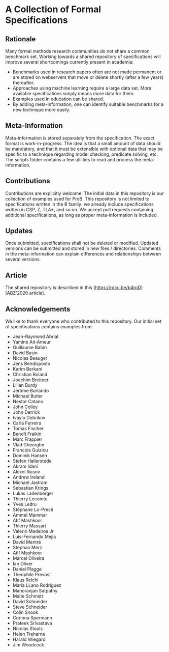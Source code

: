 # A Collection of Formal Specifications

## Rationale

Many formal methods research communities
do not share a common benchmark set.
Working towards a shared repository of specifications
will improve several shortcomings currently present in academia:

- Benchmarks used in research papers often are not made permanent
  or are stored on webservers that move or delete shortly (after a few years) thereafter.
- Approaches using machine learning require a large data set.
  More available specifications simply means more data for them.
- Examples used in education can be shared.
- By adding meta-information, one can identify suitable benchmarks
  for a new technique more easily.

## Meta-Information

Meta-information is stored separately from the specification.
The exact format is work-in-progress.
The idea is that a small amount of data should be mandatory,
and that it must be extensible with optional data
that may be specific to a technique regarding model checking, predicate solving, etc.
The scripts folder contains a few utilities to read and process the meta-information.

## Contributions

Contributions are explicitly welcome.
The initial data in this repository is our collection of examples used for ProB.
This repository is not limited to specifications written in the B family:
we already include specifications written in CSP, Z, TLA+, and so on.
We accept pull requests containing additional specifications,
as long as proper meta-information is included.

## Updates

Once submitted, specifications shall not be deleted or modified.
Updated versions can be submitted and stored in new files / directories.
Comments in the meta-information can explain differences and relationships
between several versions.

## Article

The shared repository is described in this (https://rdcu.be/b4rpD)[ABZ'2020 article].

## Acknowledgements

We like to thank everyone who contributed to this repository.
Our initial set of specifications contains examples from:

- Jean-Raymond Abrial
- Yamine Ait-Ameur
- Guillaume Babin
- David Basin
- Nicolas Beauger
- Jens Bendisposto
- Karim Berkani
- Christian Boland
- Joachim Breitner
- Lilian Burdy
- Jerôme Burlando
- Michael Butler
- Nestor Catano
- John Colley
- John Derrick
- Ivaylo Dobrikov
- Carla Ferreira
- Tomas Fischer
- Benoît Fraikin
- Marc Frappier
- Vlad Gheorghe
- Francois Guiziou
- Dominik Hansen
- Stefan Hallerstede
- Akram Idani
- Alexei Iliasov
- Andrew Ireland
- Michael Jastram
- Sebastian Krings
- Lukas Ladenberger
- Thierry Lecomte
- Yves Ledru
- Stéphane Lo-Presti
- Ammel Mammar
- Atif Mashkoor
- Thierry Massart
- Valerio Medeiros Jr
- Luis-Fernando Mejia
- David Mentré
- Stephan Merz
- Atif Mashkoor
- Marcel Oliveira
- Ian Oliver
- Daniel Plagge
- Theophile Prevost
- Klaus Reichl
- Maria LLano Rodriguez
- Manoranjan Satpathy
- Malte Schmidt
- David Schneider
- Steve Schneider
- Colin Snook
- Corinna Spermann
- Prateek Srivastava
- Nicolas Stouls
- Helen Treharne
- Harald Wiegard
- Jim Woodcock

